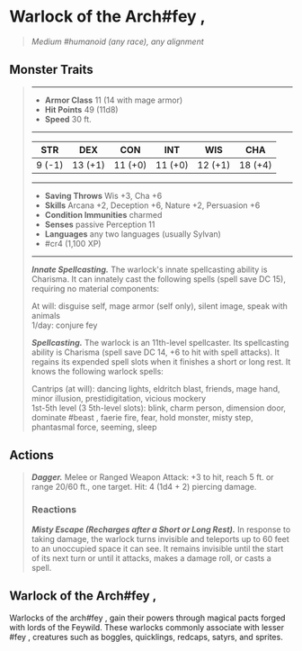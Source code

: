 # Warlock of the Arch#fey , 
>*Medium #humanoid (any race), any alignment*
## Monster Traits
>___
>- **Armor Class** 11 (14 with mage armor)
>- **Hit Points** 49 (11d8)
>- **Speed** 30 ft.
>___
>|STR|DEX|CON|INT|WIS|CHA|
>|:---:|:---:|:---:|:---:|:---:|:---:|
>|9 (-1)|13 (+1)|11 (+0)|11 (+0)|12 (+1)|18 (+4)|
>___
>- **Saving Throws** Wis +3, Cha +6
>- **Skills** Arcana +2, Deception +6, Nature +2, Persuasion +6
>- **Condition Immunities** charmed
>- **Senses** passive Perception 11
>- **Languages** any two languages (usually Sylvan)
>- #cr4 (1,100 XP)
>___
>***Innate Spellcasting.*** The warlock's innate spellcasting ability is Charisma. It can innately cast the following spells (spell save DC 15), requiring no material components:  
>
>At will: disguise self, mage armor (self only), silent image, speak with animals  
>1/day: conjure fey
>
>
>***Spellcasting.*** The warlock is an 11th-level spellcaster. Its spellcasting ability is Charisma (spell save DC 14, +6 to hit with spell attacks). It regains its expended spell slots when it finishes a short or long rest. It knows the following warlock spells:  
>
>Cantrips (at will): dancing lights, eldritch blast, friends, mage hand, minor illusion, prestidigitation, vicious mockery  
>1st-5th level (3 5th-level slots): blink, charm person, dimension door, dominate #beast , faerie fire, fear, hold monster, misty step, phantasmal force, seeming, sleep  
>
## Actions
>***Dagger.*** Melee  or Ranged Weapon Attack: +3 to hit, reach 5 ft. or range 20/60 ft., one target. Hit: 4 (1d4 + 2) piercing damage.  
>
>### Reactions
>***Misty Escape (Recharges after a Short or Long Rest).*** In response to taking damage, the warlock turns invisible and teleports up to 60 feet to an unoccupied space it can see. It remains invisible until the start of its next turn or until it attacks, makes a damage roll, or casts a spell.
## Warlock of the Arch#fey , 
Warlocks of the arch#fey ,  gain their powers through magical pacts forged with lords of the Feywild. These warlocks commonly associate with lesser #fey ,  creatures such as boggles, quicklings, redcaps, satyrs, and sprites.